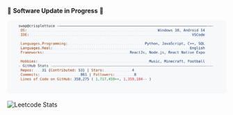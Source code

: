 🚧 **Software Update in Progress** 🚧

<a href="https://github.com/grilled-swampert/grilled-swampert">
  <picture>
    <source media="(prefers-color-scheme: dark)" srcset="https://raw.githubusercontent.com/grilled-swampert/grilled-swampert/main/dark_mode.svg">
    <img alt="GitHub Profile README" src="https://raw.githubusercontent.com/grilled-swampert/grilled-swampert/main/light_mode.svg">
  </picture>
</a>

![Leetcode Stats]([https://leetcard.jacoblin.cool/JacobLinCool?theme=dark](https://leetcard.jacoblin.cool/user7519fE?theme=dark&font=Bebas%20Neue))
